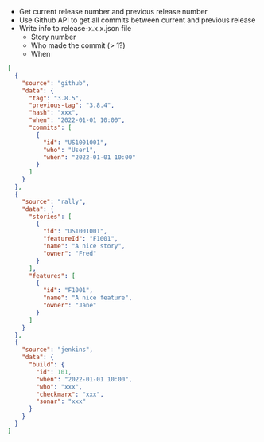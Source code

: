 * Get current release number and previous release number
* Use Github API to get all commits between current and previous release
* Write info to release-x.x.x.json file
    * Story number
    * Who made the commit (> 1?)
    * When

```json
[
  {
    "source": "github",
    "data": {
      "tag": "3.8.5",
      "previous-tag": "3.8.4",
      "hash": "xxx",
      "when": "2022-01-01 10:00",
      "commits": [
        {
          "id": "US1001001",
          "who": "User1",
          "when": "2022-01-01 10:00"
        }
      ]
    }
  },
  {
    "source": "rally",
    "data": {
      "stories": [
        {
          "id": "US1001001",
          "featureId": "F1001",
          "name": "A nice story",
          "owner": "Fred"
        }
      ],
      "features": [
        {
          "id": "F1001",
          "name": "A nice feature",
          "owner": "Jane"
        }
      ]
    }
  },
  {
    "source": "jenkins",
    "data": {
      "build": {
        "id": 101,
        "when": "2022-01-01 10:00",
        "who": "xxx",
        "checkmarx": "xxx",
        "sonar": "xxx"
      }
    }
  }
]
```